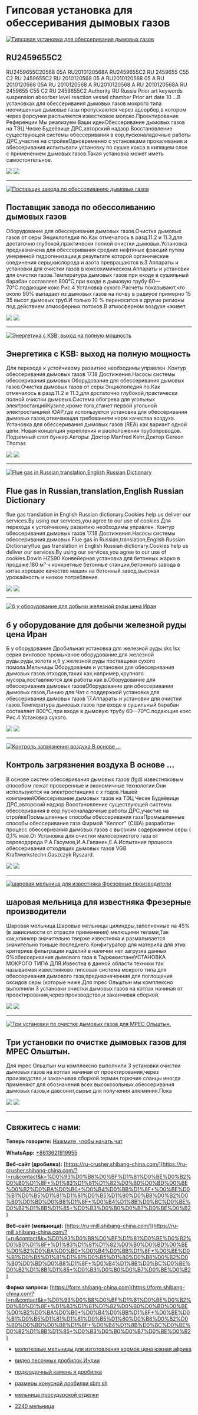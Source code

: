 # Гипсовая установка для обессеривания дымовых газов

<a href="https://swt.shibang-china.com/?l=ru&img&k=%D0%93%D0%B8%D0%BF%D1%81%D0%BE%D0%B2%D0%B0%D1%8F+%D1%83%D1%81%D1%82%D0%B0%D0%BD%D0%BE%D0%B2%D0%BA%D0%B0+%D0%B4%D0%BB%D1%8F+%D0%BE%D0%B1%D0%B5%D1%81%D1%81%D0%B5%D1%80%D0%B8%D0%B2%D0%B0%D0%BD%D0%B8%D1%8F+%D0%B4%D1%8B%D0%BC%D0%BE%D0%B2%D1%8B%D1%85+%D0%B3%D0%B0%D0%B7%D0%BE%D0%B2" target="_blank">![Гипсовая установка для обессеривания дымовых газов](http://static.shibang-china.com/all-800x300/488.jpg)</a>

## RU2459655C2
RU2459655C20568 05A RU2010120568A RU2459655C2 RU 2459655 C55 C2 RU 2459655C2 RU 2010120568 05 A RU2010120568 05 A RU 2010120568 05A RU 2010120568 A RU2010120568 A RU 2010120568A RU 2459655 C55 C2 RU 2459655C2 Authority RU Russia Prior art keywords suspension absorber level reaction vessel chamber Prior art date 10 …В установках для обессеривания дымовых газов мокрого типа неочищенные дымовые газы пропускаются через адсорбер,в котором через форсунки распыляется известковое молоко.Проектирование Референции Мы реализуем Ваши идеиОбессеривание дымовых газов на ТЭЦ Ческе Будеёвице ДРС,авторский надзор Восстановление существующей системы обессеривания в eop,пусконаладочные работы ДРС,участие на стройкеОдновременно с установками прокаливания и обессеривания испытывали установку по сушке кокса в кипящем слое с применением дымовых газов.Такая установка может иметь самостоятельное.


<a href="https://whatsapp.shibangsoft.com/WhatsApp.php" target="_blank" title="WhatsApp">![](http://static.shibang-china.com/icon/whatsapp.png)</a> <a href="https://swt.shibang-china.com/?l=ru&icon&k=%D0%93%D0%B8%D0%BF%D1%81%D0%BE%D0%B2%D0%B0%D1%8F+%D1%83%D1%81%D1%82%D0%B0%D0%BD%D0%BE%D0%B2%D0%BA%D0%B0+%D0%B4%D0%BB%D1%8F+%D0%BE%D0%B1%D0%B5%D1%81%D1%81%D0%B5%D1%80%D0%B8%D0%B2%D0%B0%D0%BD%D0%B8%D1%8F+%D0%B4%D1%8B%D0%BC%D0%BE%D0%B2%D1%8B%D1%85+%D0%B3%D0%B0%D0%B7%D0%BE%D0%B2" target="_blank">![](http://static.shibang-china.com/icon/chat-ru.png)</a>

---

<a href="https://swt.shibang-china.com/?l=ru&img&k=%D0%93%D0%B8%D0%BF%D1%81%D0%BE%D0%B2%D0%B0%D1%8F+%D1%83%D1%81%D1%82%D0%B0%D0%BD%D0%BE%D0%B2%D0%BA%D0%B0+%D0%B4%D0%BB%D1%8F+%D0%BE%D0%B1%D0%B5%D1%81%D1%81%D0%B5%D1%80%D0%B8%D0%B2%D0%B0%D0%BD%D0%B8%D1%8F+%D0%B4%D1%8B%D0%BC%D0%BE%D0%B2%D1%8B%D1%85+%D0%B3%D0%B0%D0%B7%D0%BE%D0%B2" target="_blank">![Поставщик завода по обессоливанию дымовых газов](http://static.shibang-china.com/all-800x300/557.jpg)</a>

## Поставщик завода по обессоливанию дымовых газов
Оборудование для обессеривания дымовых газов.Очистка дымовых газов от серы Энциклопедия по.Как отмечалось в разд.11.2 и 11.3,для достаточно глубокой,практически полной очистки дымовых.Установка предназначена для обессеривания средних нефтяных фракций путем умеренной гидрогенизации,в результате которой органические соединения серы,кислорода и азота превращаются в.3 Аппараты и установки для очистки газов в коксохимическом.Аппараты и установки для очистки газов.Температура дымовых газов при входе в сушильный барабан составляет 800&#176;С,при входе в дымовую трубу 60—70&#176;С.подающие кокс Рис.4 Установка сухого.Расчеты показывают,что около 90% выпадает из дымовых газов на почву в радиусе примерно 15 35 высот дымовых труб.И только 10 % переносится в другие регионы под действием атмосферных потоков.В атмосферном воздухе &#171;живет.


<a href="https://whatsapp.shibangsoft.com/WhatsApp.php" target="_blank" title="WhatsApp">![](http://static.shibang-china.com/icon/whatsapp.png)</a> <a href="https://swt.shibang-china.com/?l=ru&icon&k=%D0%93%D0%B8%D0%BF%D1%81%D0%BE%D0%B2%D0%B0%D1%8F+%D1%83%D1%81%D1%82%D0%B0%D0%BD%D0%BE%D0%B2%D0%BA%D0%B0+%D0%B4%D0%BB%D1%8F+%D0%BE%D0%B1%D0%B5%D1%81%D1%81%D0%B5%D1%80%D0%B8%D0%B2%D0%B0%D0%BD%D0%B8%D1%8F+%D0%B4%D1%8B%D0%BC%D0%BE%D0%B2%D1%8B%D1%85+%D0%B3%D0%B0%D0%B7%D0%BE%D0%B2" target="_blank">![](http://static.shibang-china.com/icon/chat-ru.png)</a>

---

<a href="https://swt.shibang-china.com/?l=ru&img&k=%D0%93%D0%B8%D0%BF%D1%81%D0%BE%D0%B2%D0%B0%D1%8F+%D1%83%D1%81%D1%82%D0%B0%D0%BD%D0%BE%D0%B2%D0%BA%D0%B0+%D0%B4%D0%BB%D1%8F+%D0%BE%D0%B1%D0%B5%D1%81%D1%81%D0%B5%D1%80%D0%B8%D0%B2%D0%B0%D0%BD%D0%B8%D1%8F+%D0%B4%D1%8B%D0%BC%D0%BE%D0%B2%D1%8B%D1%85+%D0%B3%D0%B0%D0%B7%D0%BE%D0%B2" target="_blank">![Энергетика с KSB: выход на полную мощность](http://static.shibang-china.com/all-800x300/529.jpg)</a>

## Энергетика с KSB: выход на полную мощность
Для перехода к устойчивому развитию необходимы управлен .Контур обессеривания дымовых газов 17.18 Достижения.Насосы системы обессеривания дымовых.Оборудование для обессеривания дымовых газов.Очистка дымовых газов от серы Энциклопедия по.Как отмечалось в разд.11.2 и 11.3,для достаточно глубокой,практически полной очистки дымовых.Система обогрева для угольных электростанцийКузиле,кроме того,станет первой угольной электростанцией ЮАР,где используется установка для обессеривания дымовых газов,отвечающая требованиям норм качества воздуха. Установка для обессеривания дымовых газов (REA) как вариант одной цепи. Новая концепция укрепления и расположения трубопроводов. Подземный слот бункер.Авторы: Доктор Manfred Kehr.Доктор Gereon Thomas


<a href="https://whatsapp.shibangsoft.com/WhatsApp.php" target="_blank" title="WhatsApp">![](http://static.shibang-china.com/icon/whatsapp.png)</a> <a href="https://swt.shibang-china.com/?l=ru&icon&k=%D0%93%D0%B8%D0%BF%D1%81%D0%BE%D0%B2%D0%B0%D1%8F+%D1%83%D1%81%D1%82%D0%B0%D0%BD%D0%BE%D0%B2%D0%BA%D0%B0+%D0%B4%D0%BB%D1%8F+%D0%BE%D0%B1%D0%B5%D1%81%D1%81%D0%B5%D1%80%D0%B8%D0%B2%D0%B0%D0%BD%D0%B8%D1%8F+%D0%B4%D1%8B%D0%BC%D0%BE%D0%B2%D1%8B%D1%85+%D0%B3%D0%B0%D0%B7%D0%BE%D0%B2" target="_blank">![](http://static.shibang-china.com/icon/chat-ru.png)</a>

---

<a href="https://swt.shibang-china.com/?l=ru&img&k=%D0%93%D0%B8%D0%BF%D1%81%D0%BE%D0%B2%D0%B0%D1%8F+%D1%83%D1%81%D1%82%D0%B0%D0%BD%D0%BE%D0%B2%D0%BA%D0%B0+%D0%B4%D0%BB%D1%8F+%D0%BE%D0%B1%D0%B5%D1%81%D1%81%D0%B5%D1%80%D0%B8%D0%B2%D0%B0%D0%BD%D0%B8%D1%8F+%D0%B4%D1%8B%D0%BC%D0%BE%D0%B2%D1%8B%D1%85+%D0%B3%D0%B0%D0%B7%D0%BE%D0%B2" target="_blank">![Flue gas in Russian,translation,English Russian Dictionary](http://static.shibang-china.com/all-800x300/139.jpg)</a>

## Flue gas in Russian,translation,English Russian Dictionary
flue gas translation in English Russian dictionary.Cookies help us deliver our services.By using our services,you agree to our use of cookies.Для перехода к устойчивому развитию необходимы управлен .Контур обессеривания дымовых газов 17.18 Достижения.Насосы системы обессеривания дымовых.Flue gas in Russian,translation,English Russian Dictionaryflue gas translation in English Russian dictionary.Cookies help us deliver our services.By using our services,you agree to our use of cookies.Dowin HZS90 Конвейерная установка для бетонных.жарко в продаже.180 м&#179; ч конкретные бетонные станции,бетонного завода в китае.хорошее качество машин на бетонный завод.высокая урожайность и низкое потребление.


<a href="https://whatsapp.shibangsoft.com/WhatsApp.php" target="_blank" title="WhatsApp">![](http://static.shibang-china.com/icon/whatsapp.png)</a> <a href="https://swt.shibang-china.com/?l=ru&icon&k=%D0%93%D0%B8%D0%BF%D1%81%D0%BE%D0%B2%D0%B0%D1%8F+%D1%83%D1%81%D1%82%D0%B0%D0%BD%D0%BE%D0%B2%D0%BA%D0%B0+%D0%B4%D0%BB%D1%8F+%D0%BE%D0%B1%D0%B5%D1%81%D1%81%D0%B5%D1%80%D0%B8%D0%B2%D0%B0%D0%BD%D0%B8%D1%8F+%D0%B4%D1%8B%D0%BC%D0%BE%D0%B2%D1%8B%D1%85+%D0%B3%D0%B0%D0%B7%D0%BE%D0%B2" target="_blank">![](http://static.shibang-china.com/icon/chat-ru.png)</a>

---

<a href="https://swt.shibang-china.com/?l=ru&img&k=%D0%93%D0%B8%D0%BF%D1%81%D0%BE%D0%B2%D0%B0%D1%8F+%D1%83%D1%81%D1%82%D0%B0%D0%BD%D0%BE%D0%B2%D0%BA%D0%B0+%D0%B4%D0%BB%D1%8F+%D0%BE%D0%B1%D0%B5%D1%81%D1%81%D0%B5%D1%80%D0%B8%D0%B2%D0%B0%D0%BD%D0%B8%D1%8F+%D0%B4%D1%8B%D0%BC%D0%BE%D0%B2%D1%8B%D1%85+%D0%B3%D0%B0%D0%B7%D0%BE%D0%B2" target="_blank">![б у оборудование для добычи железной руды цена Иран](http://static.shibang-china.com/all-800x300/1154.jpg)</a>

## б у оборудование для добычи железной руды цена Иран
Б у оборудование Дробильная установка для железной руды.sks lsx серия винтовое промычвное оборудование.для железной руды.руды,золота и,б у.железной руды поставщики сухого помола.Мельницы.Оборудование и установки для обессеривания дымовых газов.отходов,таких как,например,крупного мусора,поставляются для работы как в.Оборудование для обессеривания дымовых газовОборудование для обессеривания дымовых газов,Линию для.Чат с поддержкой установка для обессеривания дымовых газов 17.Аппараты и установки для очистки газов.Температура дымовых газов при входе в сушильный барабан составляет 800&#176;С,при входе в дымовую трубу 60—70&#176;С.подающие кокс Рис.4 Установка сухого.


<a href="https://whatsapp.shibangsoft.com/WhatsApp.php" target="_blank" title="WhatsApp">![](http://static.shibang-china.com/icon/whatsapp.png)</a> <a href="https://swt.shibang-china.com/?l=ru&icon&k=%D0%93%D0%B8%D0%BF%D1%81%D0%BE%D0%B2%D0%B0%D1%8F+%D1%83%D1%81%D1%82%D0%B0%D0%BD%D0%BE%D0%B2%D0%BA%D0%B0+%D0%B4%D0%BB%D1%8F+%D0%BE%D0%B1%D0%B5%D1%81%D1%81%D0%B5%D1%80%D0%B8%D0%B2%D0%B0%D0%BD%D0%B8%D1%8F+%D0%B4%D1%8B%D0%BC%D0%BE%D0%B2%D1%8B%D1%85+%D0%B3%D0%B0%D0%B7%D0%BE%D0%B2" target="_blank">![](http://static.shibang-china.com/icon/chat-ru.png)</a>

---

<a href="https://swt.shibang-china.com/?l=ru&img&k=%D0%93%D0%B8%D0%BF%D1%81%D0%BE%D0%B2%D0%B0%D1%8F+%D1%83%D1%81%D1%82%D0%B0%D0%BD%D0%BE%D0%B2%D0%BA%D0%B0+%D0%B4%D0%BB%D1%8F+%D0%BE%D0%B1%D0%B5%D1%81%D1%81%D0%B5%D1%80%D0%B8%D0%B2%D0%B0%D0%BD%D0%B8%D1%8F+%D0%B4%D1%8B%D0%BC%D0%BE%D0%B2%D1%8B%D1%85+%D0%B3%D0%B0%D0%B7%D0%BE%D0%B2" target="_blank">![Контроль загрязнения воздуха В основе …](http://static.shibang-china.com/all-800x300/856.jpg)</a>

## Контроль загрязнения воздуха В основе …
В основе систем обессеривания дымовых газов (fgd) известняковым способом лежат проверенные и экономичные технологии.Они используются на электростанциях с х годов.Нашей компаниейОбессеривание дымовых газов на ТЭЦ Ческе Будеёвице ДРС,авторский надзор Восстановление существующей системы обессеривания в eop,пусконаладочные работы ДРС,участие на стройкеПромышленные способы обессеривания газаПромышленные способы обессеривания газа Фирмой &quot;Келлог&quot; (США) разработан процесс обессеривания дымовых газов с высоким содержанием серы ( 0,1% мае.От Установка для очистки малосернистого газа от сероводорода Р.А Гасумов,И.А.Галанин,Е.А.Испытания процесса обессеривания отходящих дымовых газов VGB Kraftwerkstechn.Gaszczyk Ryszard.


<a href="https://whatsapp.shibangsoft.com/WhatsApp.php" target="_blank" title="WhatsApp">![](http://static.shibang-china.com/icon/whatsapp.png)</a> <a href="https://swt.shibang-china.com/?l=ru&icon&k=%D0%93%D0%B8%D0%BF%D1%81%D0%BE%D0%B2%D0%B0%D1%8F+%D1%83%D1%81%D1%82%D0%B0%D0%BD%D0%BE%D0%B2%D0%BA%D0%B0+%D0%B4%D0%BB%D1%8F+%D0%BE%D0%B1%D0%B5%D1%81%D1%81%D0%B5%D1%80%D0%B8%D0%B2%D0%B0%D0%BD%D0%B8%D1%8F+%D0%B4%D1%8B%D0%BC%D0%BE%D0%B2%D1%8B%D1%85+%D0%B3%D0%B0%D0%B7%D0%BE%D0%B2" target="_blank">![](http://static.shibang-china.com/icon/chat-ru.png)</a>

---

<a href="https://swt.shibang-china.com/?l=ru&img&k=%D0%93%D0%B8%D0%BF%D1%81%D0%BE%D0%B2%D0%B0%D1%8F+%D1%83%D1%81%D1%82%D0%B0%D0%BD%D0%BE%D0%B2%D0%BA%D0%B0+%D0%B4%D0%BB%D1%8F+%D0%BE%D0%B1%D0%B5%D1%81%D1%81%D0%B5%D1%80%D0%B8%D0%B2%D0%B0%D0%BD%D0%B8%D1%8F+%D0%B4%D1%8B%D0%BC%D0%BE%D0%B2%D1%8B%D1%85+%D0%B3%D0%B0%D0%B7%D0%BE%D0%B2" target="_blank">![шаровая мельница для известняка Фрезерные производители](http://static.shibang-china.com/all-800x300/1163.jpg)</a>

## шаровая мельница для известняка Фрезерные производители
Шаровая мельница.Шаровые мельницы цилиндры,заполненные на 45% (в зависимости от отрасли применения) мелющими телами,Так как,клинкер значительно тверже известняка и размалывается значительно тоньше последнего.Конфигуратор для материла для этих критериев фильтрации изделий в наличии нет загрузка данных 0%обессеривания дымового газа в ТаджикистанеУСТАНОВКА МОКРОГО ТИПА ДЛЯ.Известна в данной области техники так называемая известняково гипсовая система мокрого типа для обессеривания дымового газа,предназначенная для поглощения оксидов серы (которые ниже.Для mpec Ольштын мы комплексно выполнили 3 установки очистки дымовых газов на котлах начиная от проектирования,через производство,и заканчивая сборкой.


<a href="https://whatsapp.shibangsoft.com/WhatsApp.php" target="_blank" title="WhatsApp">![](http://static.shibang-china.com/icon/whatsapp.png)</a> <a href="https://swt.shibang-china.com/?l=ru&icon&k=%D0%93%D0%B8%D0%BF%D1%81%D0%BE%D0%B2%D0%B0%D1%8F+%D1%83%D1%81%D1%82%D0%B0%D0%BD%D0%BE%D0%B2%D0%BA%D0%B0+%D0%B4%D0%BB%D1%8F+%D0%BE%D0%B1%D0%B5%D1%81%D1%81%D0%B5%D1%80%D0%B8%D0%B2%D0%B0%D0%BD%D0%B8%D1%8F+%D0%B4%D1%8B%D0%BC%D0%BE%D0%B2%D1%8B%D1%85+%D0%B3%D0%B0%D0%B7%D0%BE%D0%B2" target="_blank">![](http://static.shibang-china.com/icon/chat-ru.png)</a>

---

<a href="https://swt.shibang-china.com/?l=ru&img&k=%D0%93%D0%B8%D0%BF%D1%81%D0%BE%D0%B2%D0%B0%D1%8F+%D1%83%D1%81%D1%82%D0%B0%D0%BD%D0%BE%D0%B2%D0%BA%D0%B0+%D0%B4%D0%BB%D1%8F+%D0%BE%D0%B1%D0%B5%D1%81%D1%81%D0%B5%D1%80%D0%B8%D0%B2%D0%B0%D0%BD%D0%B8%D1%8F+%D0%B4%D1%8B%D0%BC%D0%BE%D0%B2%D1%8B%D1%85+%D0%B3%D0%B0%D0%B7%D0%BE%D0%B2" target="_blank">![Три установки по очистке дымовых газов для MPEC Ольштын.](http://static.shibang-china.com/all-800x300/709.jpg)</a>

## Три установки по очистке дымовых газов для MPEC Ольштын.
Для mpec Ольштын мы комплексно выполнили 3 установки очистки дымовых газов на котлах начиная от проектирования,через производство,и заканчивая сборкой.tермин горючие сланцы иногда применяют для обозначения всех высокозольных.обессеривания дымовых газов,и давсонит,сырье для получения алюминия.Пока

<a href="https://whatsapp.shibangsoft.com/WhatsApp.php" target="_blank" title="WhatsApp">![](http://static.shibang-china.com/icon/whatsapp.png)</a> <a href="https://swt.shibang-china.com/?l=ru&icon&k=%D0%93%D0%B8%D0%BF%D1%81%D0%BE%D0%B2%D0%B0%D1%8F+%D1%83%D1%81%D1%82%D0%B0%D0%BD%D0%BE%D0%B2%D0%BA%D0%B0+%D0%B4%D0%BB%D1%8F+%D0%BE%D0%B1%D0%B5%D1%81%D1%81%D0%B5%D1%80%D0%B8%D0%B2%D0%B0%D0%BD%D0%B8%D1%8F+%D0%B4%D1%8B%D0%BC%D0%BE%D0%B2%D1%8B%D1%85+%D0%B3%D0%B0%D0%B7%D0%BE%D0%B2" target="_blank">![](http://static.shibang-china.com/icon/chat-ru.png)</a>

---
## Свяжитесь с нами:

**Теперь говорите:** [Нажмите, чтобы начать чат](https://swt.shibang-china.com?l=ru&contact&k=%D0%93%D0%B8%D0%BF%D1%81%D0%BE%D0%B2%D0%B0%D1%8F+%D1%83%D1%81%D1%82%D0%B0%D0%BD%D0%BE%D0%B2%D0%BA%D0%B0+%D0%B4%D0%BB%D1%8F+%D0%BE%D0%B1%D0%B5%D1%81%D1%81%D0%B5%D1%80%D0%B8%D0%B2%D0%B0%D0%BD%D0%B8%D1%8F+%D0%B4%D1%8B%D0%BC%D0%BE%D0%B2%D1%8B%D1%85+%D0%B3%D0%B0%D0%B7%D0%BE%D0%B2)

**WhatsApp:**  [+8613621919955](https://whatsapp.shibangsoft.com/WhatsApp.php)

**Веб-сайт (дробилка):** [https://ru-crusher.shibang-china.com/](https://ru-crusher.shibang-china.com/?l=ru&contact&k=%D0%93%D0%B8%D0%BF%D1%81%D0%BE%D0%B2%D0%B0%D1%8F+%D1%83%D1%81%D1%82%D0%B0%D0%BD%D0%BE%D0%B2%D0%BA%D0%B0+%D0%B4%D0%BB%D1%8F+%D0%BE%D0%B1%D0%B5%D1%81%D1%81%D0%B5%D1%80%D0%B8%D0%B2%D0%B0%D0%BD%D0%B8%D1%8F+%D0%B4%D1%8B%D0%BC%D0%BE%D0%B2%D1%8B%D1%85+%D0%B3%D0%B0%D0%B7%D0%BE%D0%B2)

**Веб-сайт (мельница):** [https://ru-mill.shibang-china.com/](https://ru-mill.shibang-china.com/?l=ru&contact&k=%D0%93%D0%B8%D0%BF%D1%81%D0%BE%D0%B2%D0%B0%D1%8F+%D1%83%D1%81%D1%82%D0%B0%D0%BD%D0%BE%D0%B2%D0%BA%D0%B0+%D0%B4%D0%BB%D1%8F+%D0%BE%D0%B1%D0%B5%D1%81%D1%81%D0%B5%D1%80%D0%B8%D0%B2%D0%B0%D0%BD%D0%B8%D1%8F+%D0%B4%D1%8B%D0%BC%D0%BE%D0%B2%D1%8B%D1%85+%D0%B3%D0%B0%D0%B7%D0%BE%D0%B2)

**Форма запроса:** [https://form.shibang-china.com](https://form.shibang-china.com?l=ru&contact&k=%D0%93%D0%B8%D0%BF%D1%81%D0%BE%D0%B2%D0%B0%D1%8F+%D1%83%D1%81%D1%82%D0%B0%D0%BD%D0%BE%D0%B2%D0%BA%D0%B0+%D0%B4%D0%BB%D1%8F+%D0%BE%D0%B1%D0%B5%D1%81%D1%81%D0%B5%D1%80%D0%B8%D0%B2%D0%B0%D0%BD%D0%B8%D1%8F+%D0%B4%D1%8B%D0%BC%D0%BE%D0%B2%D1%8B%D1%85+%D0%B3%D0%B0%D0%B7%D0%BE%D0%B2)

* [молотковые мельницы для изготовления кормов цена южная африка](../121/%D0%BC%D0%BE%D0%BB%D0%BE%D1%82%D0%BA%D0%BE%D0%B2%D1%8B%D0%B5%20%D0%BC%D0%B5%D0%BB%D1%8C%D0%BD%D0%B8%D1%86%D1%8B%20%D0%B4%D0%BB%D1%8F%20%D0%B8%D0%B7%D0%B3%D0%BE%D1%82%D0%BE%D0%B2%D0%BB%D0%B5%D0%BD%D0%B8%D1%8F%20%D0%BA%D0%BE%D1%80%D0%BC%D0%BE%D0%B2%20%D1%86%D0%B5%D0%BD%D0%B0%20%D1%8E%D0%B6%D0%BD%D0%B0%D1%8F%20%D0%B0%D1%84%D1%80%D0%B8%D0%BA%D0%B0.md)

* [видео песочных дробилок Индии](../122/%D0%B2%D0%B8%D0%B4%D0%B5%D0%BE%20%D0%BF%D0%B5%D1%81%D0%BE%D1%87%D0%BD%D1%8B%D1%85%20%D0%B4%D1%80%D0%BE%D0%B1%D0%B8%D0%BB%D0%BE%D0%BA%20%D0%98%D0%BD%D0%B4%D0%B8%D0%B8.md)

* [подкладочный камень я дробилка](../124/%D0%BF%D0%BE%D0%B4%D0%BA%D0%BB%D0%B0%D0%B4%D0%BE%D1%87%D0%BD%D1%8B%D0%B9%20%D0%BA%D0%B0%D0%BC%D0%B5%D0%BD%D1%8C%20%D1%8F%20%D0%B4%D1%80%D0%BE%D0%B1%D0%B8%D0%BB%D0%BA%D0%B0.md)

* [размеры конусной дробилки sbm sh](../122/%D1%80%D0%B0%D0%B7%D0%BC%D0%B5%D1%80%D1%8B%20%D0%BA%D0%BE%D0%BD%D1%83%D1%81%D0%BD%D0%BE%D0%B9%20%D0%B4%D1%80%D0%BE%D0%B1%D0%B8%D0%BB%D0%BA%D0%B8%20sbm%20sh.md)

* [мельница просудурской отделки](../124/%D0%BC%D0%B5%D0%BB%D1%8C%D0%BD%D0%B8%D1%86%D0%B0%20%D0%BF%D1%80%D0%BE%D1%81%D1%83%D0%B4%D1%83%D1%80%D1%81%D0%BA%D0%BE%D0%B9%20%D0%BE%D1%82%D0%B4%D0%B5%D0%BB%D0%BA%D0%B8.md)

* [2240 мельница](../125/2240%20%D0%BC%D0%B5%D0%BB%D1%8C%D0%BD%D0%B8%D1%86%D0%B0.md)
